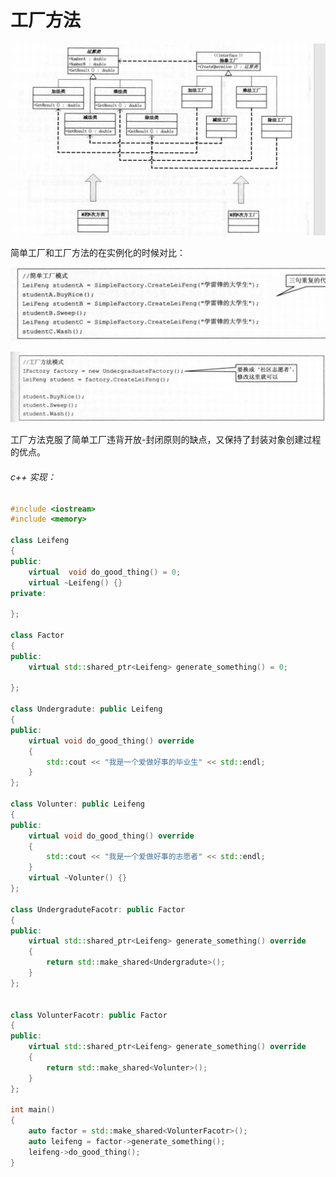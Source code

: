 # 工厂方法

![image-20210810201951029](../source/img/image-20210810201951029.png)



简单工厂和工厂方法的在实例化的时候对比：

![image-20210810204923467](../source/img/image-20210810204923467.png)

![image-20210810204937520](../source/img/image-20210810204937520.png)

工厂方法克服了简单工厂违背开放-封闭原则的缺点，又保持了封装对象创建过程的优点。

###### c++ 实现：

```c++
#include <iostream>
#include <memory>

class Leifeng
{
public:
    virtual  void do_good_thing() = 0;
    virtual ~Leifeng() {}
private:

};

class Factor
{
public:
    virtual std::shared_ptr<Leifeng> generate_something() = 0;

};

class Undergradute: public Leifeng
{
public:
    virtual void do_good_thing() override
    {
        std::cout << "我是一个爱做好事的毕业生" << std::endl;
    }
};

class Volunter: public Leifeng
{
public:
    virtual void do_good_thing() override
    {
        std::cout << "我是一个爱做好事的志愿者" << std::endl;
    }
    virtual ~Volunter() {}
};

class UndergraduteFacotr: public Factor 
{
public:
    virtual std::shared_ptr<Leifeng> generate_something() override
    {
        return std::make_shared<Undergradute>();
    }
};


class VolunterFacotr: public Factor
{
public:
    virtual std::shared_ptr<Leifeng> generate_something() override
    {
        return std::make_shared<Volunter>();
    }
};

int main()
{
    auto factor = std::make_shared<VolunterFacotr>();
    auto leifeng = factor->generate_something();
    leifeng->do_good_thing();
}
```

